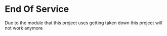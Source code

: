 # End Of Service
Due to the module that this project uses getting taken down this project will not work anymore
